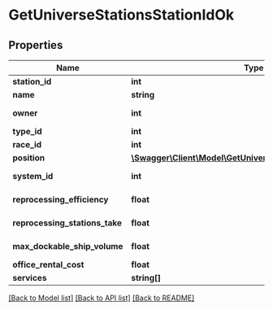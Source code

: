 # GetUniverseStationsStationIdOk

## Properties
Name | Type | Description | Notes
------------ | ------------- | ------------- | -------------
**station_id** | **int** | station_id integer | 
**name** | **string** | name string | 
**owner** | **int** | ID of the corporation that controls this station | [optional] 
**type_id** | **int** | type_id integer | 
**race_id** | **int** | race_id integer | [optional] 
**position** | [**\Swagger\Client\Model\GetUniverseStationsStationIdPosition**](GetUniverseStationsStationIdPosition.md) |  | 
**system_id** | **int** | The solar system this station is in | 
**reprocessing_efficiency** | **float** | reprocessing_efficiency number | 
**reprocessing_stations_take** | **float** | reprocessing_stations_take number | 
**max_dockable_ship_volume** | **float** | max_dockable_ship_volume number | 
**office_rental_cost** | **float** | office_rental_cost number | 
**services** | **string[]** | services array | 

[[Back to Model list]](../README.md#documentation-for-models) [[Back to API list]](../README.md#documentation-for-api-endpoints) [[Back to README]](../README.md)


